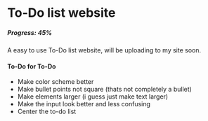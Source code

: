 # To-Do list website
##### Progress: 45%

A easy to use To-Do list website, will be uploading to my site soon.

#### To-Do for To-Do
- Make color scheme better
- Make bullet points not square (thats not completely a bullet)
- Make elements larger (i guess just make text larger)
- Make the input look better and less  confusing
- Center the to-do list
